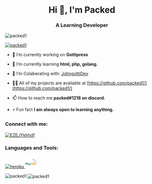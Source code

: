 <h1 align="center">Hi 👋, I'm Packed</h1>
<h3 align="center">A Learning Developer</h3>

<p align="left"> <img src="https://komarev.com/ghpvc/?username=packed1&label=Profile%20views&color=0e75b6&style=flat" alt="packed1" /> </p>

<p align="left"> <a href="https://github.com/ryo-ma/github-profile-trophy"><img src="https://github-profile-trophy.vercel.app/?username=packed1" alt="packed1" /></a> </p>

- 🔭 I’m currently working on **Gottipress**

- 🌱 I’m currently learning **html, php, golang.**

- 👯 I’m Colaberating with: [JohngottiDev](https://github.com/JohngottiDev/)

- 👨‍💻 All of my projects are available at [https://github.com/packed1/](https://github.com/packed1/)

- 📫 How to reach me **packed#1218 on discord.**

- ⚡ Fun fact **I am always open to learning anything.**

<h3 align="left">Connect with me:</h3>
<p align="left">
<a href="https://discord.gg/EZEJYkhhdf" target="blank"><img align="center" src="https://raw.githubusercontent.com/rahuldkjain/github-profile-readme-generator/master/src/images/icons/Social/discord.svg" alt="EZEJYkhhdf" height="30" width="40" /></a>
</p>

<h3 align="left">Languages and Tools:</h3>
<p align="left"> <a href="https://heroku.com" target="_blank"> <img src="https://www.vectorlogo.zone/logos/heroku/heroku-icon.svg" alt="heroku" width="40" height="40"/> </a> <a href="https://www.mysql.com/" target="_blank"> <img src="https://raw.githubusercontent.com/devicons/devicon/master/icons/mysql/mysql-original-wordmark.svg" alt="mysql" width="40" height="40"/> </a> </p>

<p><img align="left" src="https://github-readme-stats.vercel.app/api/top-langs?username=packed1&show_icons=true&locale=en&layout=compact" alt="packed1" /></p>

<p>&nbsp;<img align="center" src="https://github-readme-stats.vercel.app/api?username=packed1&show_icons=true&theme=dark&locale=en" alt="packed1" /></p>
